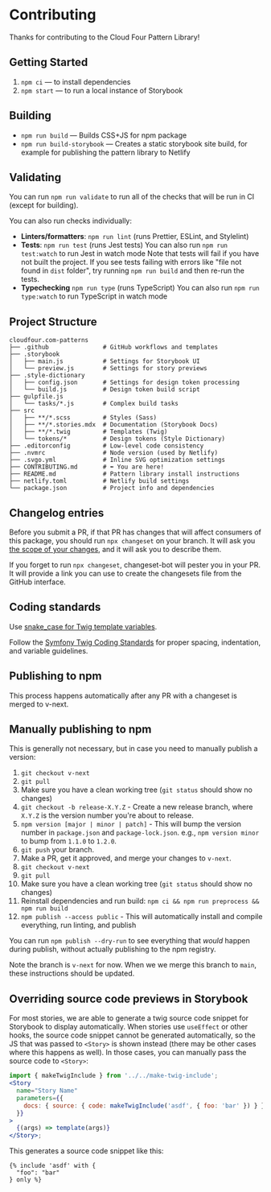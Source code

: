 # Contributing

Thanks for contributing to the Cloud Four Pattern Library!

## Getting Started

1. `npm ci` — to install dependencies
1. `npm start` — to run a local instance of Storybook

## Building

- `npm run build` — Builds CSS+JS for npm package
- `npm run build-storybook` — Creates a static storybook site build, for example for publishing the pattern library to Netlify

## Validating

You can run `npm run validate` to run all of the checks that will be run in CI (except for building).

You can also run checks individually:

- **Linters/formatters**: `npm run lint` (runs Prettier, ESLint, and Stylelint)
- **Tests**: `npm run test` (runs Jest tests)
  You can also run `npm run test:watch` to run Jest in watch mode
  Note that tests will fail if you have not built the project. If you see tests failing with errors like "file not found in `dist` folder", try running `npm run build` and then re-run the tests.
- **Typechecking** `npm run type` (runs TypeScript)
  You can also run `npm run type:watch` to run TypeScript in watch mode

## Project Structure

```
cloudfour.com-patterns
├── .github               # GitHub workflows and templates
├── .storybook
│   ├── main.js           # Settings for Storybook UI
│   └── preview.js        # Settings for story previews
├── .style-dictionary
│   ├── config.json       # Settings for design token processing
│   └── build.js          # Design token build script
├── gulpfile.js
│   └── tasks/*.js        # Complex build tasks
├── src
│   ├── **/*.scss         # Styles (Sass)
│   ├── **/*.stories.mdx  # Documentation (Storybook Docs)
│   ├── **/*.twig         # Templates (Twig)
│   └── tokens/*          # Design tokens (Style Dictionary)
├── .editorconfig         # Low-level code consistency
├── .nvmrc                # Node version (used by Netlify)
├── .svgo.yml             # Inline SVG optimization settings
├── CONTRIBUTING.md       # ⬅️ You are here!
├── README.md             # Pattern library install instructions
├── netlify.toml          # Netlify build settings
└── package.json          # Project info and dependencies
```

## Changelog entries

Before you submit a PR, if that PR has changes that will affect consumers of this package, you should run `npx changeset` on your branch. It will ask you [the scope of your changes](https://semver.org/#summary), and it will ask you to describe them.

If you forget to run `npx changeset`, changeset-bot will pester you in your PR. It will provide a link you can use to create the changesets file from the GitHub interface.

## Coding standards

Use [snake_case for Twig template variables](https://symfony.com/doc/current/best_practices.html#use-snake-case-for-template-names-and-variables).

Follow the [Symfony Twig Coding Standards](https://twig.symfony.com/doc/3.x/coding_standards.html) for proper spacing, indentation, and variable guidelines.

## Publishing to npm

This process happens automatically after any PR with a changeset is merged to v-next.

## Manually publishing to npm

This is generally not necessary, but in case you need to manually publish a version:

1. `git checkout v-next`
1. `git pull`
1. Make sure you have a clean working tree (`git status` should show no changes)
1. `git checkout -b release-X.Y.Z` - Create a new release branch, where `X.Y.Z` is the version number you're about to release.
1. `npm version [major | minor | patch]` - This will bump the version number in `package.json` and `package-lock.json`. e.g., `npm version minor` to bump from `1.1.0` to `1.2.0`.
1. `git push` your branch.
1. Make a PR, get it approved, and merge your changes to `v-next`.
1. `git checkout v-next`
1. `git pull`
1. Make sure you have a clean working tree (`git status` should show no changes)
1. Reinstall dependencies and run build: `npm ci && npm run preprocess && npm run build`
1. `npm publish --access public` - This will automatically install and compile everything, run linting, and publish

You can run `npm publish --dry-run` to see everything that _would_ happen during publish, without actually publishing to the npm registry.

Note the branch is `v-next` for now. When we we merge this branch to `main`, these instructions should be updated.

## Overriding source code previews in Storybook

For most stories, we are able to generate a twig source code snippet for Storybook to display automatically. When stories use `useEffect` or other hooks, the source code snippet cannot be generated automatically, so the JS that was passed to `<Story>` is shown instead (there may be other cases where this happens as well). In those cases, you can manually pass the source code to `<Story>`:

```jsx
import { makeTwigInclude } from '../../make-twig-include';
<Story
  name="Story Name"
  parameters={{
    docs: { source: { code: makeTwigInclude('asdf', { foo: 'bar' }) } },
  }}
>
  {(args) => template(args)}
</Story>;
```

This generates a source code snippet like this:

```twig
{% include 'asdf' with {
  "foo": "bar"
} only %}
```
